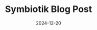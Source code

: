 ---
layout: post
title: Symbiotik Blog Post
date: 2024-12-20
redirect: https://symbiotik-infovis.eu/2024/12/20/aligning-llms-with-human-preferences-with-eye-tracking-rewards/
external_source: Symbiotik  # or any other source
---